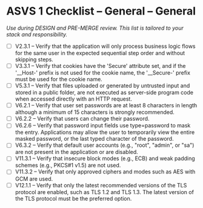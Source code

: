 # ASVS 1 Checklist – General – General

_Use during DESIGN and PRE-MERGE review. This list is tailored to your stack and responsibility._

- [ ] V2.3.1 – Verify that the application will only process business logic flows for the same user in the expected sequential step order and without skipping steps.
- [ ] V3.3.1 – Verify that cookies have the 'Secure' attribute set, and if the '\__Host-' prefix is not used for the cookie name, the '__Secure-' prefix must be used for the cookie name.
- [ ] V5.3.1 – Verify that files uploaded or generated by untrusted input and stored in a public folder, are not executed as server-side program code when accessed directly with an HTTP request.
- [ ] V6.2.1 – Verify that user set passwords are at least 8 characters in length although a minimum of 15 characters is strongly recommended.
- [ ] V6.2.2 – Verify that users can change their password.
- [ ] V6.2.6 – Verify that password input fields use type=password to mask the entry. Applications may allow the user to temporarily view the entire masked password, or the last typed character of the password.
- [ ] V6.3.2 – Verify that default user accounts (e.g., "root", "admin", or "sa") are not present in the application or are disabled.
- [ ] V11.3.1 – Verify that insecure block modes (e.g., ECB) and weak padding schemes (e.g., PKCS#1 v1.5) are not used.
- [ ] V11.3.2 – Verify that only approved ciphers and modes such as AES with GCM are used.
- [ ] V12.1.1 – Verify that only the latest recommended versions of the TLS protocol are enabled, such as TLS 1.2 and TLS 1.3. The latest version of the TLS protocol must be the preferred option.
